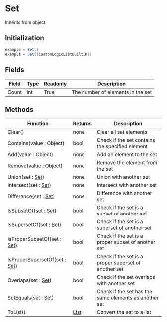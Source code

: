 # Set
Inherits from object
## Initialization
```csharp
example = Set()
example = Set((CustomLogicListBuiltin))
```
## Fields
|Field|Type|Readonly|Description|
|---|---|---|---|
|Count|int|True|The number of elements in the set|
## Methods
|Function|Returns|Description|
|---|---|---|
|Clear()|none|Clear all set elements|
|Contains(value : Object)|bool|Check if the set contains the specified element|
|Add(value : Object)|none|Add an element to the set|
|Remove(value : Object)|none|Remove the element from the set|
|Union(set : [Set](../objects/Set.md))|none|Union with another set|
|Intersect(set : [Set](../objects/Set.md))|none|Intersect with another set|
|Difference(set : [Set](../objects/Set.md))|none|Difference with another set|
|IsSubsetOf(set : [Set](../objects/Set.md))|bool|Check if the set is a subset of another set|
|IsSupersetOf(set : [Set](../objects/Set.md))|bool|Check if the set is a superset of another set|
|IsProperSubsetOf(set : [Set](../objects/Set.md))|bool|Check if the set is a proper subset of another set|
|IsProperSupersetOf(set : [Set](../objects/Set.md))|bool|Check if the set is a proper superset of another set|
|Overlaps(set : [Set](../objects/Set.md))|bool|Check if the set overlaps with another set|
|SetEquals(set : [Set](../objects/Set.md))|bool|Check if the set has the same elements as another set|
|ToList()|[List](../objects/List.md)|Convert the set to a list|
